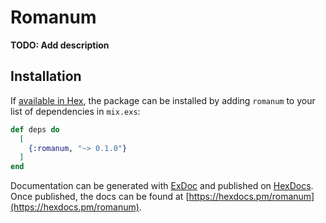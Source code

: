 # Romanum

**TODO: Add description**

## Installation

If [available in Hex](https://hex.pm/docs/publish), the package can be installed
by adding `romanum` to your list of dependencies in `mix.exs`:

```elixir
def deps do
  [
    {:romanum, "~> 0.1.0"}
  ]
end
```

Documentation can be generated with [ExDoc](https://github.com/elixir-lang/ex_doc)
and published on [HexDocs](https://hexdocs.pm). Once published, the docs can
be found at [https://hexdocs.pm/romanum](https://hexdocs.pm/romanum).

